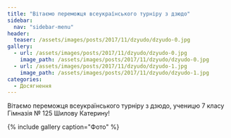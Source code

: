 ```yaml
---
title: "Вітаємо переможця всеукраїнського турніру з дзюдо"
sidebar:
  nav: "sidebar-menu"
header:
  teaser: /assets/images/posts/2017/11/dzyudo/dzyudo-0.jpg
gallery:
  - url: /assets/images/posts/2017/11/dzyudo/dzyudo-0.jpg
    image_path: /assets/images/posts/2017/11/dzyudo/dzyudo-0.jpg
  - url: /assets/images/posts/2017/11/dzyudo/dzyudo-1.jpg
    image_path: /assets/images/posts/2017/11/dzyudo/dzyudo-1.jpg
categories:
  - Досягнення
---
```


Вітаємо переможця всеукраїнського турніру з дзюдо, ученицю 7 класу Гімназія № 125 Шилову Катерину!

{% include gallery caption="Фото" %}
